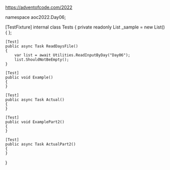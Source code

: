 https://adventofcode.com/2022



namespace aoc2022.Day06;

[TestFixture]
internal class Tests
{
    private readonly List<string> _sample = new List<string>() { };

    [Test]
    public async Task ReadDaysFile()
    {
        var list = await Utilities.ReadInputByDay("Day06");
        list.ShouldNotBeEmpty();
    }

    [Test]
    public void Example()
    {
    }

    [Test]
    public async Task Actual()
    {
    }

    [Test]
    public void ExamplePart2()
    {
    }

    [Test]
    public async Task ActualPart2()
    {
    }
}